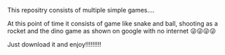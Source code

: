 This repositry consists of multiple simple games....
 
 At this point of time it consists of game like snake and ball, shooting as a rocket and the dino game as shown on google with no internet 😜😜😜😜

Just download it and enjoy!!!!!!!!!

